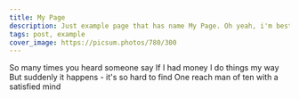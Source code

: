 ```yaml
---
title: My Page
description: Just example page that has name My Page. Oh yeah, i'm best developer ever
tags: post, example
cover_image: https://picsum.photos/780/300
---
```


So many times you heard someone say
If I had money I do things my way
But suddenly it happens - it's so hard to find
One reach man of ten with a satisfied mind
